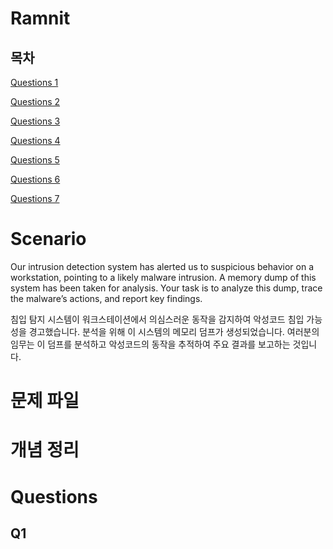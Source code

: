 # Ramnit

## 목차

[Questions 1](#q1)

[Questions 2](#q2)

[Questions 3](#q3)

[Questions 4](#q4)

[Questions 5](#q5)

[Questions 6](#q6)

[Questions 7](#q7)

# Scenario
Our intrusion detection system has alerted us to suspicious behavior on a workstation, pointing to a likely malware intrusion. A memory dump of this system has been taken for analysis. Your task is to analyze this dump, trace the malware’s actions, and report key findings.

침입 탐지 시스템이 워크스테이션에서 의심스러운 동작을 감지하여 악성코드 침입 가능성을 경고했습니다. 분석을 위해 이 시스템의 메모리 덤프가 생성되었습니다. 여러분의 임무는 이 덤프를 분석하고 악성코드의 동작을 추적하여 주요 결과를 보고하는 것입니다.

# 문제 파일


# 개념 정리


# Questions

## Q1
